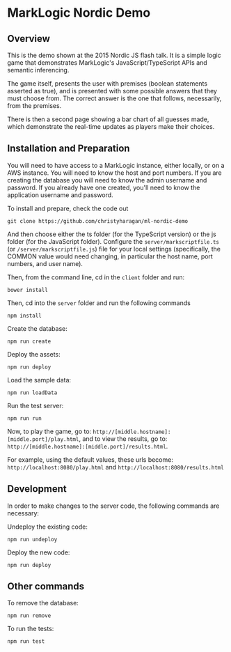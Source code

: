 MarkLogic Nordic Demo
==

Overview
--

This is the demo shown at the 2015 Nordic JS flash talk. It is a simple logic game that demonstrates MarkLogic's JavaScript/TypeScript APIs and semantic inferencing.

The game itself, presents the user with premises (boolean statements asserted as true), and is presented with some possible answers that they must choose from. The correct answer is the one that follows, necessarily, from the premises.

There is then a second page showing a bar chart of all guesses made, which demonstrate the real-time updates as players make their choices.

Installation and Preparation
--

You will need to have access to a MarkLogic instance, either locally, or on a AWS instance. You will need to know the host and port numbers. If you are creating the database you will need to know the admin username and password. If you already have one created, you'll need to know the application username and password.

To install and prepare, check the code out

```
git clone https://github.com/christyharagan/ml-nordic-demo
```

And then choose either the ts folder (for the TypeScript version) or the js folder (for the JavaScript folder). Configure the ```server/markscriptfile.ts``` (or ```/server/markscriptfile.js```) file for your local settings (specifically, the COMMON value would need changing, in particular the host name, port numbers, and user name).

Then, from the command line, cd in the ```client``` folder and run:

```
bower install
```

Then, cd into the ```server``` folder and run the following commands

```
npm install
```

Create the database:
```
npm run create
```

Deploy the assets:
```
npm run deploy
```

Load the sample data:
```
npm run loadData
```

Run the test server:
```
npm run run
```

Now, to play the game, go to: ```http://[middle.hostname]:[middle.port]/play.html```, and to view the results, go to: ```http://[middle.hostname]:[middle.port]/results.html```.

For example, using the default values, these urls become: ```http://localhost:8080/play.html``` and ```http://localhost:8080/results.html```


Development
--

In order to make changes to the server code, the following commands are necessary:

Undeploy the existing code:

```
npm run undeploy
```

Deploy the new code:

```
npm run deploy
```

Other commands
--

To remove the database:

```
npm run remove
```

To run the tests:

```
npm run test
```
